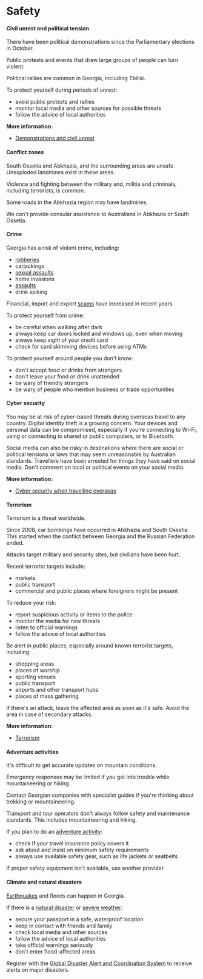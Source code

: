 # Safety

#### Civil unrest and political tension

There have been political demonstrations since the Parliamentary elections in October.

Public protests and events that draw large groups of people can turn violent.

Political rallies are common in Georgia, including Tbilisi.

To protect yourself during periods of unrest:

* avoid public protests and rallies
* monitor local media and other sources for possible threats
* follow the advice of local authorities

**More information:**

* [Demonstrations and civil unrest](/news-and-updates/demonstrations-and-unrest "Demonstrations and unrest")

#### Conflict zones

South Ossetia and Abkhazia, and the surrounding areas are unsafe. Unexploded landmines exist in these areas.

Violence and fighting between the military and, militia and criminals, including terrorists, is common.

Some roads in the Abkhazia region may have landmines.

We can't provide consular assistance to Australians in Abkhazia or South Ossetia.

#### Crime

Georgia has a risk of violent crime, including:

* [robberies](https://www.smartraveller.gov.au/node/344)
* carjackings
* [sexual assaults](https://www.smartraveller.gov.au/node/355)
* home invasions
* [assaults](https://www.smartraveller.gov.au/node/354)
* drink spiking

Financial, import and export [scams](https://www.smartraveller.gov.au/node/363) have increased in recent years.

To protect yourself from crime:

* be careful when walking after dark
* always keep car doors locked and windows up, even when moving
* always keep sight of your credit card
* check for card skimming devices before using ATMs

To protect yourself around people you don't know:

* don't accept food or drinks from strangers
* don't leave your food or drink unattended
* be wary of friendly strangers
* be wary of people who mention business or trade opportunities

#### Cyber security

You may be at risk of cyber-based threats during overseas travel to any country. Digital identity theft is a growing concern. Your devices and personal data can be compromised, especially if you're connecting to Wi-Fi, using or connecting to shared or public computers, or to Bluetooth.

Social media can also be risky in destinations where there are social or political tensions or laws that may seem unreasonable by Australian standards. Travellers have been arrested for things they have said on social media. Don't comment on local or political events on your social media.

**More information:**

* [Cyber security when travelling overseas](/before-you-go/staying-safe/cyber-security "Cyber security when travelling overseas")

#### Terrorism

Terrorism is a threat worldwide.

Since 2008, car bombings have occurred in Abkhazia and South Ossetia. This started when the conflict between Georgia and the Russian Federation ended.

Attacks target military and security sites, but civilians have been hurt.

Recent terrorist targets include:

* markets
* public transport
* commercial and public places where foreigners might be present

To reduce your risk:

* report suspicious activity or items to the police
* monitor the media for new threats
* listen to official warnings
* follow the advice of local authorities

Be alert in public places, especially around known terrorist targets, including:

* shopping areas
* places of worship
* sporting venues
* public transport
* airports and other transport hubs
* places of mass gathering

If there's an attack, leave the affected area as soon as it's safe. Avoid the area in case of secondary attacks.

**More information:**

* [Terrorism](/before-you-go/safety/terrorism "Terrorism")

#### Adventure activities

It's difficult to get accurate updates on mountain conditions.

Emergency responses may be limited if you get into trouble while mountaineering or hiking.

Contact Georgian companies with specialist guides if you're thinking about trekking or mountaineering.

Transport and tour operators don't always follow safety and maintenance standards. This includes mountaineering and hiking.

If you plan to do an [adventure activity](/before-you-go/activities/adventure "Going overseas for sports and adventure"):

* check if your travel insurance policy covers it
* ask about and insist on minimum safety requirements
* always use available safety gear, such as life jackets or seatbelts

If proper safety equipment isn't available, use another provider.

#### Climate and natural disasters

[Earthquakes](/before-you-go/safety/earthquakes-tsunamis "Earthquakes and tsunamis") and floods can happen in Georgia.

If there is a [natural disaster](/before-you-go/safety/natural-disasters "Staying safe when there's a natural disaster") or [severe weather](/before-you-go/safety/severe-weather "Severe weather"):

* secure your passport in a safe, waterproof location
* keep in contact with friends and family
* check local media and other sources
* follow the advice of local authorities
* take official warnings seriously
* don't enter flood-affected areas

Register with the [Global Disaster Alert and Coordination System](http://gdacs.org/) to receive alerts on major disasters.